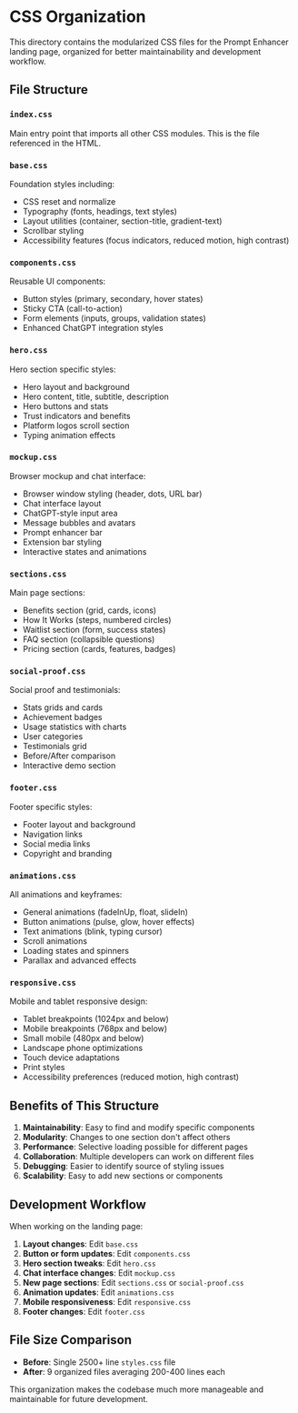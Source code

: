 # CSS Organization

This directory contains the modularized CSS files for the Prompt Enhancer landing page, organized for better maintainability and development workflow.

## File Structure

### `index.css`
Main entry point that imports all other CSS modules. This is the file referenced in the HTML.

### `base.css` 
Foundation styles including:
- CSS reset and normalize
- Typography (fonts, headings, text styles)
- Layout utilities (container, section-title, gradient-text)
- Scrollbar styling
- Accessibility features (focus indicators, reduced motion, high contrast)

### `components.css`
Reusable UI components:
- Button styles (primary, secondary, hover states)
- Sticky CTA (call-to-action)
- Form elements (inputs, groups, validation states)
- Enhanced ChatGPT integration styles

### `hero.css`
Hero section specific styles:
- Hero layout and background
- Hero content, title, subtitle, description
- Hero buttons and stats
- Trust indicators and benefits
- Platform logos scroll section
- Typing animation effects

### `mockup.css`
Browser mockup and chat interface:
- Browser window styling (header, dots, URL bar)
- Chat interface layout
- ChatGPT-style input area
- Message bubbles and avatars
- Prompt enhancer bar
- Extension bar styling
- Interactive states and animations

### `sections.css`
Main page sections:
- Benefits section (grid, cards, icons)
- How It Works (steps, numbered circles)
- Waitlist section (form, success states)
- FAQ section (collapsible questions)
- Pricing section (cards, features, badges)

### `social-proof.css`
Social proof and testimonials:
- Stats grids and cards
- Achievement badges
- Usage statistics with charts
- User categories
- Testimonials grid
- Before/After comparison
- Interactive demo section

### `footer.css`
Footer specific styles:
- Footer layout and background
- Navigation links
- Social media links
- Copyright and branding

### `animations.css`
All animations and keyframes:
- General animations (fadeInUp, float, slideIn)
- Button animations (pulse, glow, hover effects)
- Text animations (blink, typing cursor)
- Scroll animations
- Loading states and spinners
- Parallax and advanced effects

### `responsive.css`
Mobile and tablet responsive design:
- Tablet breakpoints (1024px and below)
- Mobile breakpoints (768px and below)
- Small mobile (480px and below)
- Landscape phone optimizations
- Touch device adaptations
- Print styles
- Accessibility preferences (reduced motion, high contrast)

## Benefits of This Structure

1. **Maintainability**: Easy to find and modify specific components
2. **Modularity**: Changes to one section don't affect others
3. **Performance**: Selective loading possible for different pages
4. **Collaboration**: Multiple developers can work on different files
5. **Debugging**: Easier to identify source of styling issues
6. **Scalability**: Easy to add new sections or components

## Development Workflow

When working on the landing page:

1. **Layout changes**: Edit `base.css`
2. **Button or form updates**: Edit `components.css`
3. **Hero section tweaks**: Edit `hero.css`
4. **Chat interface changes**: Edit `mockup.css`
5. **New page sections**: Edit `sections.css` or `social-proof.css`
6. **Animation updates**: Edit `animations.css`
7. **Mobile responsiveness**: Edit `responsive.css`
8. **Footer changes**: Edit `footer.css`

## File Size Comparison

- **Before**: Single 2500+ line `styles.css` file
- **After**: 9 organized files averaging 200-400 lines each

This organization makes the codebase much more manageable and maintainable for future development.
